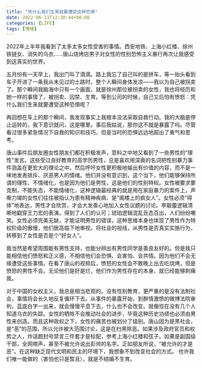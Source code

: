 ```yaml
---
title: "凭什么我们生来就要遭受这种恐惧"
date: 2022-06-11T12:30:44+08:00
categories: [LIFE]
tags: [情绪]
---
```

2022年上半年我看到了太多太多女性受害的事情。西安地铁、上海小红楼、徐州铁链女、消失的乌衣……唐山烧烤店男子对女性的性别恐怖主义暴行再次让我感受到这真实的世界。


五月份有一天早上，我出门叫了滴滴。路上我忘了自己叫的是拼车，等一抬头看到车子开进了一条我从未见过的土路时，整个人瞬间身体发凉——我以为自己被拐卖了。那个瞬间我脑海中只有一个画面，就是徐州那位被拐卖的女性，我也将经历和她一样的事情了，被拐卖、囚禁、生育。等到公司的时候，自己又后怕有愤怒：凭什么我们生来就要遭受这种恐惧呢？

再回想在车上的那个瞬间，我发现事实上我根本没法采取自救行动。我的大脑是停止运转的，我下意识就问，这是哪里。事后我姑说，那你这不就是暴露了吗。尽管看过很多紧急情况下自救的知识和技巧，但是当时的恐惧远远地超出了勇气和思考。

唐山事件后朋友圈女性朋友们都在积极发声，意料之中地又看到了一些男性的“理性”发言。这些受过良好教育的高学历男性，总是喜欢用深奥的名词把性别暴力事件涵盖在更宏大的理论之中，然后呼吁女性更积极地输出有价值的内容，而不是一味地发表排斥、厌恶男人的情绪。他们并没有意识到，这个当下，他们能够保持所谓的理性、不情绪化，也是因为他们是男性，这是他们的性别特权。女性被要求要克制，不能失态，不能情绪化，这种逻辑最经典的就是用在家庭暴力的案件上，声嘶力竭的女性们往往被指认为患有精神疾病、是“阁楼上的疯女人”。女性必须“得体”地表达，男性才会欣赏，才会大发善心地加入女性议题的讨论。李靓蕾逻辑清晰地戳穿王力宏的表演，得到了人们的认可；琥珀逻辑混乱丑态百出，人们纷纷嘲笑。女性必须完美无缺，才能证明男性的错误，这种思维本身也体现了男性作为特权阶级的傲慢，他们居高临下地审视，将社会的视线，从男性是否真实实施行为，转移到了女性是否是个“好女人”。

我当然是希望周围能有男性支持，也能分辨出有男性同学是善良友好的。但是我只能相信他们愤怒和正义感，不相信他们会恐惧、会害怕、会共情。因为他们不会无缘遭受这些事情。在看了唐山的视频后，愤怒的女性会不敢晚上出去吃烧烤，但是愤怒的男性不会。无论他们是好是烂，他们作为男性存在的本身，就已经能够刺痛我。

对于中国的女权主义，我总是相当悲观的。没有性别教育，更严重的是没有法制社会，事情将会长久地反复循环下去。从事件的暴露开始，到群情激愤的微博法院审判，蓝底白字一出来，就会慢慢平息下去，什么也不会改变。就像现在没有几个人知道乌衣的失踪。女性的牺牲不会推动社会的进步，毕竟这种历史功绩也必须由男性来创造。而且这种政权之下，女性的痛苦也被划分了级别。唐山因为是黑社会，是“恶”的范围，所以允许被大范围讨论，这是在扫黑除恶。如果涉及政府官员和权势之人，炸话题封号禁言三件套才是标配，参考上海小红楼和弦子。如果是副国级干部，全网噤声，甚至不被允许说出彭帅的名字。正如朋友所说，“被允许的才是恶”。在这种缺乏现代文明和民主的环境下，我想象不到改变社会的方式。 也许我们唯一能做的（害怕也只是暂且），就是不结婚不生育。



